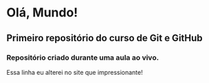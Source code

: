 # Olá, Mundo!
## Primeiro repositório do curso de Git e GitHub
 
 ### Repositório criado durante uma aula ao vivo.

Essa linha eu alterei no site que impressionante!

